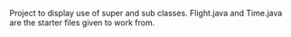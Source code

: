 Project to display use of super and sub classes. Flight.java and Time.java are the starter files given to work from.

